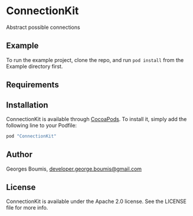 # ConnectionKit

Abstract possible connections

## Example

To run the example project, clone the repo, and run `pod install` from the Example directory first.

## Requirements

## Installation

ConnectionKit is available through [CocoaPods](http://cocoapods.org). To install
it, simply add the following line to your Podfile:

```ruby
pod "ConnectionKit"
```

## Author

Georges Boumis, developer.george.boumis@gmail.com

## License

ConnectionKit is available under the Apache 2.0 license. See the LICENSE file for more info.
